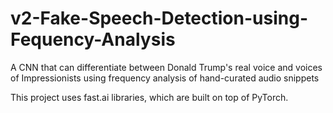 # v2-Fake-Speech-Detection-using-Fequency-Analysis
A CNN that can differentiate between Donald Trump's real voice and voices of Impressionists using frequency analysis of hand-curated audio snippets

This project uses fast.ai libraries, which are built on top of PyTorch.
